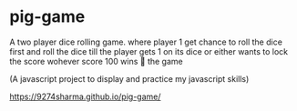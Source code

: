# pig-game

 A two player dice rolling game.
where player 1 get chance to roll the dice first and roll the dice till the player gets 1 on its dice or either wants to lock the score
wohever score 100 wins 🎉 the game

(A javascript project to display and practice my javascript skills)

https://9274sharma.github.io/pig-game/
